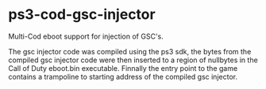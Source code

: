# ps3-cod-gsc-injector
Multi-Cod eboot support for injection of GSC's.

The gsc injector code was compiled using the ps3 sdk, the bytes from the compiled gsc injector code were then inserted to a region of nullbytes in the Call of Duty eboot.bin executable. Finnally the entry point to the game contains a trampoline to starting address of the compiled gsc injector.
